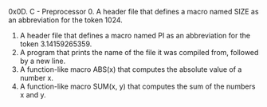 0x0D. C - Preprocessor
0. A header file that defines a macro named SIZE as an abbreviation for the token 1024.
1. A header file that defines a macro named PI as an abbreviation for the token 3.14159265359.
2. A program that prints the name of the file it was compiled from, followed by a new line.
3. A function-like macro ABS(x) that computes the absolute value of a number x.
4. A function-like macro SUM(x, y) that computes the sum of the numbers x and y.
